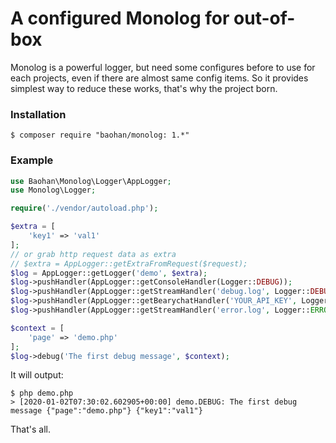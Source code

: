 A configured Monolog for out-of-box
====

Monolog is a powerful logger, but need some configures before to use for each projects, even if there are almost same config items. So it provides simplest way to reduce these works, that's why the project born.

### Installation

```
$ composer require "baohan/monolog: 1.*"
```

### Example

```php
use Baohan\Monolog\Logger\AppLogger;
use Monolog\Logger;

require('./vendor/autoload.php');

$extra = [
    'key1' => 'val1'
];
// or grab http request data as extra
// $extra = AppLogger::getExtraFromRequest($request);
$log = AppLogger::getLogger('demo', $extra);
$log->pushHandler(AppLogger::getConsoleHandler(Logger::DEBUG));
$log->pushHandler(AppLogger::getStreamHandler('debug.log', Logger::DEBUG));
$log->pushHandler(AppLogger::getBearychatHandler('YOUR_API_KEY', Logger::CRITICAL));
$log->pushHandler(AppLogger::getStreamHandler('error.log', Logger::ERROR));

$context = [
    'page' => 'demo.php'
];
$log->debug('The first debug message', $context);
```
It will output:
```
$ php demo.php
> [2020-01-02T07:30:02.602905+00:00] demo.DEBUG: The first debug message {"page":"demo.php"} {"key1":"val1"}
```

That's all.
